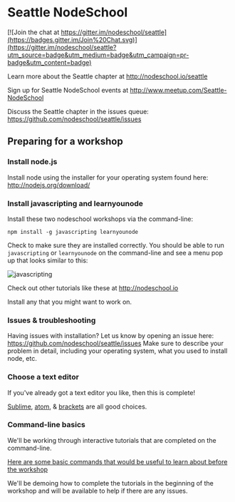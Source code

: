 # Seattle NodeSchool

[![Join the chat at https://gitter.im/nodeschool/seattle](https://badges.gitter.im/Join%20Chat.svg)](https://gitter.im/nodeschool/seattle?utm_source=badge&utm_medium=badge&utm_campaign=pr-badge&utm_content=badge)

Learn more about the Seattle chapter at http://nodeschool.io/seattle

Sign up for Seattle NodeSchool events at http://www.meetup.com/Seattle-NodeSchool

Discuss the Seattle chapter in the issues queue: https://github.com/nodeschool/seattle/issues

## Preparing for a workshop

### Install node.js

Install node using the installer for your operating system found here: http://nodejs.org/download/

### Install javascripting and learnyounode

Install these two nodeschool workshops via the command-line:

```
npm install -g javascripting learnyounode
```

Check to make sure they are installed correctly. You should be able to run `javascripting` or `learnyounode` on the command-line and see a menu pop up that looks similar to this:

![javascripting](https://github.com/sethvincent/javascripting/raw/master/screenshot.png)

Check out other tutorials like these at http://nodeschool.io

Install any that you might want to work on.

### Issues & troubleshooting

Having issues with installation? Let us know by opening an issue here: https://github.com/nodeschool/seattle/issues
Make sure to describe your problem in detail, including your operating system, what you used to install node, etc.

### Choose a text editor

If you've already got a text editor you like, then this is complete!

[Sublime](http://www.sublimetext.com/), [atom](http://atom.io), & [brackets](http://brackets.io/) are all good choices.

### Command-line basics

We'll be working through interactive tutorials that are completed on the command-line.

[Here are some basic commands that would be useful to learn about before the workshop](https://github.com/sethvincent/dev-envs-book/blob/master/chapters/04-terminal.md#basic-commands)

We'll be demoing how to complete the tutorials in the beginning of the workshop and will be available to help if there are any issues.
